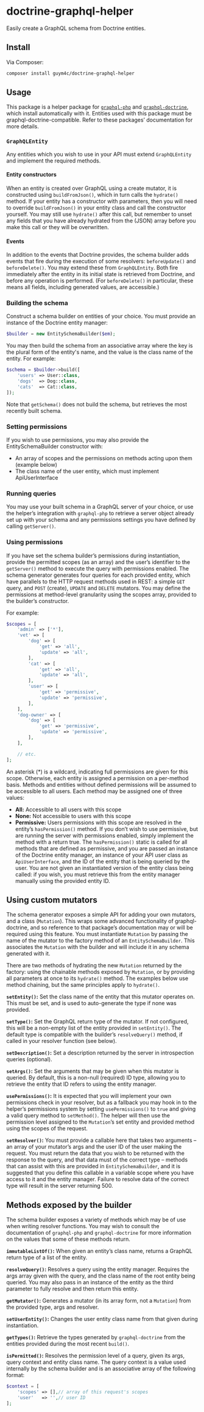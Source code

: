 # doctrine-graphql-helper

Easily create a GraphQL schema from Doctrine entities.

## Install
Via Composer:
```bash
composer install guym4c/doctrine-graphql-helper
```

## Usage
This package is a helper package for [`graphql-php`](https://github.com/webonyx/graphql-php) and [`graphql-doctrine`](https://github.com/ecodev/graphql-doctrine), which install automatically with it. Entities used with this package must be graphql-doctrine-compatible. Refer to these packages’ documentation for more details.

### `GraphQLEntity`
Any entities which you wish to use in your API must extend `GraphQLEntity` and implement the required methods.

#### Entity constructors
When an entity is created over GraphQL using a create mutator, it is constructed using `buildFromJson()`, which in turn calls the `hydrate()` method. If your entity has a constructor with parameters, then you will need to override `buildFromJson()` in your entity class and call the constructor yourself. You may still use `hydrate()` after this call, but remember to unset any fields that you have already hydrated from the (JSON) array before you make this call or they will be overwritten.

#### Events
In addition to the events that Doctrine provides, the schema builder adds events that fire during the execution of some resolvers: `beforeUpdate()` and `beforeDelete()`. You may extend these from `GraphQLEntity`. Both fire immediately after the entity in its initial state is retrieved from Doctrine, and before any operation is performed. (For `beforeDelete()` in particular, these means all fields, including generated values, are accessible.)

### Building the schema
Construct a schema builder on entities of your choice. You must provide an instance of the Doctrine entity manager:
```php
$builder = new EntitySchemaBuilder($em);
```

You may then build the schema from an associative array where the key is the plural form of the entity's name, and the value is the class name of the entity. For example:
```php
$schema = $builder->build([
    'users' => User::class,
    'dogs'  => Dog::class,
    'cats'  => Cat::class,
]);
```

Note that `getSchema()` does not build the schema, but retrieves the most recently built schema.

### Setting permissions
If you wish to use permissions, you may also provide the EntitySchemaBuilder constructor with:

* An array of scopes and the permissions on methods acting upon them (example below)
* The class name of the user entity, which must implement ApiUserInterface

### Running queries
You may use your built schema in a GraphQL server of your choice, or use the helper’s integration with `graphql-php` to retrieve a server object already set up with your schema and any permissions settings you have defined by calling `getServer()`.

### Using permissions
If you have set the schema builder’s permissions during instantiation, provide the permitted scopes (as an array) and the user’s identifier to the `getServer()` method to execute the query with permissions enabled.
The schema generator generates four queries for each provided entity, which have parallels to the HTTP request methods used in REST: a simple `GET` query, and `POST` (create), `UPDATE` and `DELETE` mutators. You may define the permissions at method-level granularity using the scopes array, provided to the builder’s constructor.

For example:

```php
$scopes = [
    'admin' => ['*'],
    'vet' => [
        'dog' => [
            'get' => 'all',
            'update' => 'all',
        ],
        'cat' => [
            'get' => 'all',
            'update' => 'all',
        ],
        'user' => [
            'get' => 'permissive',
            'update' => 'permissive',
        ],
    ],
    'dog-owner' => [
        'dog' => [
            'get' => 'permissive',
            'update' => 'permissive',
        ],
    ],

    // etc.
];
```

An asterisk (\*) is a wildcard, indicating full permissions are given for this scope. Otherwise, each entity is assigned a permission on a per-method basis. Methods and entities without defined permissions will be assumed to be accessible to all users. Each method may be assigned one of three values:

* **All:** Accessible to all users with this scope
* **None:** Not accessible to users with this scope
* **Permissive:**	Users permissions with this scope are resolved in the entity’s `hasPermission()` method. If you don’t wish to use permissive, but are running the server with permissions enabled, simply implement the method with a return true. 
The `hasPermission()` static is called for all methods that are defined as permissive, and you are passed an instance of the Doctrine entity manager, an instance of your API user class as `ApiUserInterface`, and the ID of the entity that is being queried by the user. You are not given an instantiated version of the entity class being called: if you wish, you must retrieve this from the entity manager manually using the provided entity ID.

## Using custom mutators
The schema generator exposes a simple API for adding your own mutators, and a class (`Mutation`). This wraps some advanced functionality of graphql-doctrine, and so reference to that package’s documentation may or will be required using this feature.
You must instantiate `Mutation` by passing the name of the mutator to the factory method of an `EntitySchemaBuilder`. This associates the `Mutation` with the builder and will include it in any schema generated with it. 

There are two methods of hydrating the new `Mutation` returned by the factory: using the chainable methods exposed by `Mutation`, or by providing all parameters at once to its `hydrate()` method. The examples below use method chaining, but the same principles apply to `hydrate()`.

**`setEntity()`:** Set the class name of the entity that this mutator operates on. This must be set, and is used to auto-generate the type if none was provided.

**`setType()`:** Set the GraphQL return type of the mutator. If not configured, this will be a non-empty list of the entity provided in `setEntity()`. The default type is compatible with the builder’s `resolveQuery()` method, if called in your resolver function (see below).

**`setDescription()`:**	Set a description returned by the server in introspection queries (optional).

**`setArgs()`:**	Set the arguments that may be given when this mutator is queried. By default, this is a non-null (required) ID type, allowing you to retrieve the entity that ID refers to using the entity manager.

**`usePermissions()`:**	It is expected that you will implement your own permissions check in your resolver, but as a fallback you may hook in to the helper’s permissions system by setting `usePermissions()` to `true` and giving a valid query method to `setMethod()`. The helper will then use the permission level assigned to the `Mutation`’s set entity and provided method using the scopes of the request. 

**`setResolver()`:**	You must provide a callable here that takes two arguments – an array of your mutator’s args and the user ID of the user making the request. You must return the data that you wish to be returned with the response to the query, and that data must of the correct type – methods that can assist with this are provided in `EntitySchemaBuilder`, and it is suggested that you define this callable in a variable scope where you have access to it and the entity manager. Failure to resolve data of the correct type will result in the server returning 500.

## Methods exposed by the builder
The schema builder exposes a variety of methods which may be of use when writing resolver functions. You may wish to consult the documentation of `graphql-php` and `graphql-doctrine` for more information on the values that some of these methods return.

**`immutableListOf()`:** When given an entity’s class name, returns a GraphQL return type of a list of the entity.

**`resolveQuery()`:** Resolves a query using the entity manager. Requires the args array given with the query, and the class name of the root entity being queried. You may also pass in an instance of the entity as the third parameter to fully resolve and then return this entity.

**`getMutator()`:**	Generates a mutator (in its array form, not a `Mutation`) from the provided type, args and resolver.  

**`setUserEntity()`:** Changes the user entity class name from that given during instantiation.

**`getTypes()`:** Retrieve the types generated by `graphql-doctrine` from the entities provided during the most recent `build()`. 

**`isPermitted()`:** Resolves the permission level of a query, given its args, query context and entity class name. The query context is a value used internally by the schema builder and is an associative array of the following format: 

```php
$context = [
    'scopes' => [],// array of this request's scopes
    'user'   => '',// user ID
];
```



